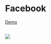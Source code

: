 # Facebook 

[Demo](https://farukipek.com/facebook)
<br><br>

<img src="https://raw.githubusercontent.com/farukipekcom/facebook/master/img/screenshot.png"/>
